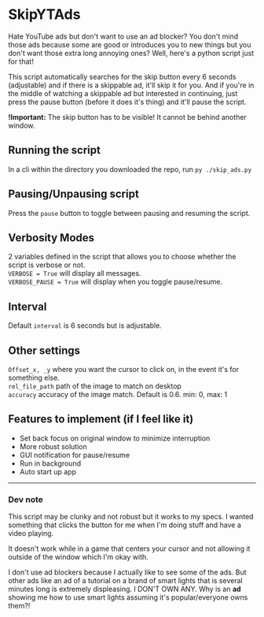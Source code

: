 # SkipYTAds

Hate YouTube ads but don't want to use an ad blocker? You don't mind those ads because some are good or introduces you to new things but you don't want those extra long annoying ones? Well, here's a python script just for that!

This script automatically searches for the skip button every 6 seconds (adjustable) and if there is a skippable ad, it'll skip it for you. And if you're in the middle of watching a skippable ad but interested in continuing, just press the pause button (before it does it's thing) and it'll pause the script.

**!Important:** The skip button has to be visible! It cannot be behind another window.


## Running the script
In a cli within the directory you downloaded the repo, run `py ./skip_ads.py`

## Pausing/Unpausing script
Press the `pause` button to toggle between pausing and resuming the script.

## Verbosity Modes
2 variables defined in the script that allows you to choose whether the script is verbose or not.  
`VERBOSE = True` will display all messages.  
`VERBOSE_PAUSE = True` will display when you toggle pause/resume.  

## Interval
Default `interval` is 6 seconds but is adjustable.

## Other settings
`Offset_x, _y` where you want the cursor to click on, in the event it's for something else.  
`rel_file_path` path of the image to match on desktop  
`accuracy` accuracy of the image match. Default is 0.6. min: 0, max: 1

## Features to implement (if I feel like it)
- Set back focus on original window to minimize interruption
- More robust solution
- GUI notification for pause/resume
- Run in background
- Auto start up app

---

### Dev note
This script may be clunky and not robust but it works to my specs. I wanted something that clicks the button for me when I'm doing stuff and have a video playing. 

It doesn't work while in a game that centers your cursor and not allowing it outside of the window which I'm okay with. 

I don't use ad blockers because I actually like to see some of the ads. But other ads like an ad of a tutorial on a brand of smart lights that is several minutes long is extremely displeasing. I DON'T OWN ANY. Why is an **ad** showing me how to use smart lights assuming it's popular/everyone owns them?!
